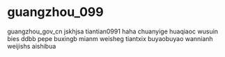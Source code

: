 # guangzhou_099
guangzhou_gov_cn
jskhjsa
tiantian0991
haha
chuanyige
huaqiaoc
wusuin
bies
ddbb
pepe
buxingb
mianm
weisheg
tiantxix
buyaobuyao
wannianh
weijishs
aishibua
